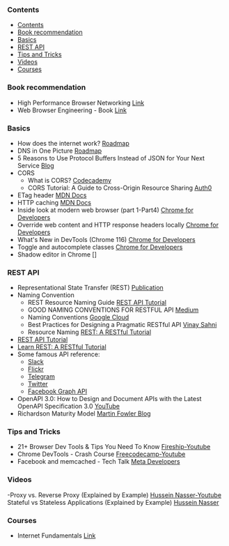 ### Contents

- [Contents](#contents)
- [Book recommendation](#book-recommendation)
- [Basics](#basics)
- [REST API](#rest-api)
- [Tips and Tricks](#tips-and-tricks)
- [Videos](#videos)
- [Courses](#courses)


### Book recommendation
* High Performance Browser Networking [Link](https://hpbn.co/)
* Web Browser Engineering - Book [Link](https://browser.engineering/)

### Basics
* How does the internet work? [Roadmap](https://roadmap.sh/guides/what-is-internet)
* DNS in One Picture [Roadmap](https://roadmap.sh/guides/dns-in-one-picture)
* 5 Reasons to Use Protocol Buffers Instead of JSON for Your Next Service [Blog](https://codeclimate.com/blog/choose-protocol-buffers/)
* CORS
  * What is CORS? [Codecademy](https://www.codecademy.com/articles/what-is-cors)
  * CORS Tutorial: A Guide to Cross-Origin Resource Sharing [Auth0](https://auth0.com/blog/cors-tutorial-a-guide-to-cross-origin-resource-sharing/)
* ETag header [MDN Docs](https://developer.mozilla.org/en-US/docs/Web/HTTP/Reference/Headers/ETag)
* HTTP caching [MDN Docs](https://developer.mozilla.org/en-US/docs/Web/HTTP/Guides/Caching)
* Inside look at modern web browser (part 1-Part4) [Chrome for Developers](https://developer.chrome.com/blog/inside-browser-part1)
* Override web content and HTTP response headers locally [Chrome for Developers](https://developer.chrome.com/docs/devtools/overrides/)
* What's New in DevTools (Chrome 116) [Chrome for Developers](https://developer.chrome.com/blog/new-in-devtools-116/)
* Toggle and autocomplete classes [Chrome for Developers](https://www.linkedin.com/posts/addyosmani_devtools-webdevelopers-programming-activity-7075133917112004608-iy5x/)
* Shadow editor in Chrome []

### REST API

* Representational State Transfer (REST) [Publication](https://www.ics.uci.edu/~fielding/pubs/dissertation/rest_arch_style.htm)
* Naming Convention
  * REST Resource Naming Guide [REST API Tutorial](https://restfulapi.net/resource-naming/)
  * GOOD NAMING CONVENTIONS FOR RESTFUL API [Medium](https://medium.com/@md.sheeraz/good-naming-conventions-for-restful-api-985650e55e9e)
  * Naming Conventions [Google Cloud](https://cloud.google.com/apis/design/naming_convention)
  * Best Practices for Designing a Pragmatic RESTful API [Vinay Sahni](https://www.vinaysahni.com/best-practices-for-a-pragmatic-restful-api)
  * Resource Naming [REST: A RESTful Tutorial](https://www.restapitutorial.com/lessons/restfulresourcenaming.html)
* [REST API Tutorial](https://restfulapi.net/)
* [Learn REST: A RESTful Tutorial](https://www.restapitutorial.com/)
* Some famous API reference:
  * [Slack](https://api.slack.com/methods)
  * [Flickr](https://www.flickr.com/services/api/)
  * [Telegram](https://core.telegram.org/methods)
  * [Twitter](https://developer.twitter.com/en/docs/api-reference-index)
  * [Facebook Graph API](https://developers.facebook.com/docs/graph-api/)
* OpenAPI 3.0: How to Design and Document APIs with the Latest OpenAPI Specification 3.0 [YouTube](https://youtu.be/6kwmW_p_Tig)
* Richardson Maturity Model [Martin Fowler Blog](https://martinfowler.com/articles/richardsonMaturityModel.html)

### Tips and Tricks

- 21+ Browser Dev Tools & Tips You Need To Know [Fireship-Youtube](https://youtu.be/TcTSqhpm80Y?si=eL4gJ_NlrVC5_KDq)
- Chrome DevTools - Crash Course [Freecodecamp-Youtube](https://youtu.be/gTVpBbFWry8?si=I-pP-rBLhd2qvUIa)
- Facebook and memcached - Tech Talk [Meta Developers](https://youtu.be/UH7wkvcf0ys?si=Yur3EPIPYpwAucJN)

### Videos

-Proxy vs. Reverse Proxy (Explained by Example) [Hussein Nasser-Youtube](https://youtu.be/ozhe__GdWC8?si=9U5HRdUUKhq8oYLY)
Stateful vs Stateless Applications (Explained by Example) [Hussein Nasser](https://youtu.be/nFPzI_Qg3FU?si=CIj76dLehZbi4E7A)

### Courses

- Internet Fundamentals [Link](https://internetfundamentals.com/)